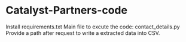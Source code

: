 # Catalyst-Partners-code
Install requirements.txt
Main file to excute the code: contact_details.py
Provide a path after request to write a extracted data into CSV.